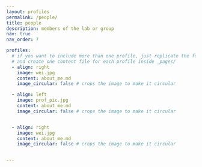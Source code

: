 ```yaml
---
layout: profiles
permalink: /people/
title: people
description: members of the lab or group
nav: true
nav_order: 7

profiles:
  # if you want to include more than one profile, just replicate the following block
  # and create one content file for each profile inside _pages/
  - align: right
    image: wei.jpg
    content: about_me.md
    image_circular: false # crops the image to make it circular

  - align: left
    image: prof_pic.jpg
    content: about_me.md
    image_circular: false # crops the image to make it circular


  - align: right
    image: wei.jpg
    content: about_me.md
    image_circular: false # crops the image to make it circular

    
---
```

